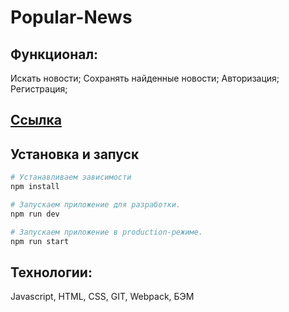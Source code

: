 # Popular-News

## Функционал:

Искать новости;
Сохранять найденные новости;
Авторизация;
Регистрация;

## [Ссылка](https://oximon.github.io/news-explorer/)

## Установка и запуск

```bash
# Устанавливаем зависимости
npm install

# Запускаем приложение для разработки.
npm run dev

# Запускаем приложение в production-режиме.
npm run start
```

## Технологии:

Javascript, HTML, CSS, GIT, Webpack, БЭМ
